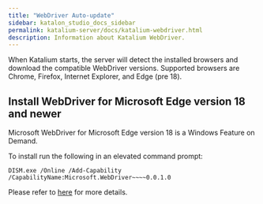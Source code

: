 ```yaml
---
title: "WebDriver Auto-update" 
sidebar: katalon_studio_docs_sidebar
permalink: katalium-server/docs/katalium-webdriver.html 
description: Information about Katalium WebDriver.
---
```


When Katalium starts, the server will detect the installed browsers and download the compatible WebDriver versions. Supported browsers are Chrome, Firefox, Internet Explorer, and Edge (pre 18).


## Install WebDriver for Microsoft Edge version 18 and newer

Microsoft WebDriver for Microsoft Edge version 18 is a Windows Feature on Demand.

To install run the following in an elevated command prompt:
```
DISM.exe /Online /Add-Capability /CapabilityName:Microsoft.WebDriver~~~~0.0.1.0
```

Please refer to [here](https://developer.microsoft.com/en-us/microsoft-edge/tools/webdriver/) for more details.